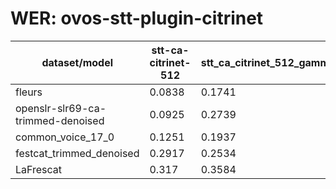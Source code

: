 
# WER: ovos-stt-plugin-citrinet
|dataset/model|stt-ca-citrinet-512|stt_ca_citrinet_512_gamma_0_25|
|-|-|-|
| fleurs | 0.0838 | 0.1741 |
| openslr-slr69-ca-trimmed-denoised | 0.0925 | 0.2739 |
| common_voice_17_0 | 0.1251 | 0.1937 |
| festcat_trimmed_denoised | 0.2917 | 0.2534 |
| LaFrescat | 0.317 | 0.3584 |